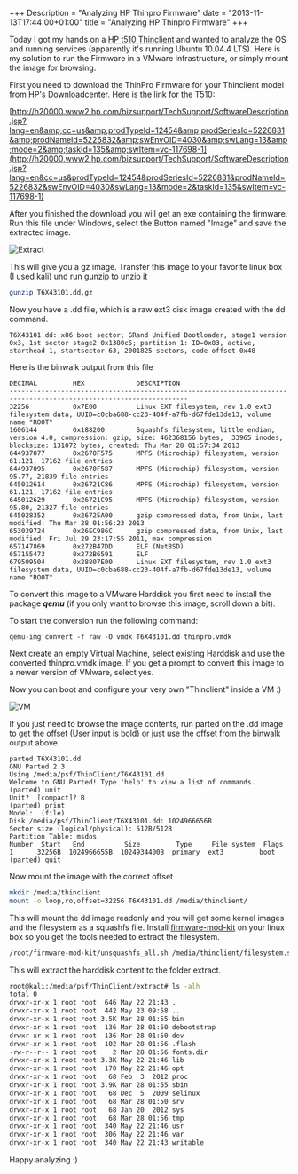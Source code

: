 +++
Description = "Analyzing HP Thinpro Firmware"
date = "2013-11-13T17:44:00+01:00"
title = "Analyzing HP Thinpro Firmware"
+++

Today I got my hands on a [HP t510 Thinclient](http://www8.hp.com/us/en/campaigns/thin-client-solutions/t510.html) and wanted to analyze the OS and running services (apparently it's running Ubuntu 10.04.4 LTS).
Here is my solution to run the Firmware in a VMware Infrastructure, or simply mount the image for browsing.

<!--more-->

First you need to download the ThinPro Firmware for your Thinclient model from HP's Downloadcenter. Here is the link for the T510:

[http://h20000.www2.hp.com/bizsupport/TechSupport/SoftwareDescription.jsp?lang=en&amp;cc=us&amp;prodTypeId=12454&amp;prodSeriesId=5226831&amp;prodNameId=5226832&amp;swEnvOID=4030&amp;swLang=13&amp;mode=2&amp;taskId=135&amp;swItem=vc-117698-1](http://h20000.www2.hp.com/bizsupport/TechSupport/SoftwareDescription.jsp?lang=en&cc=us&prodTypeId=12454&prodSeriesId=5226831&prodNameId=5226832&swEnvOID=4030&swLang=13&mode=2&taskId=135&swItem=vc-117698-1)

After you finished the download you will get an exe containing the firmware. Run this file under Windows, select the Button named "Image" and save the extracted image.

![Extract](/img/thinclient/thinclient_extract.png "Extract")

This will give you a gz image. Transfer this image to your favorite linux box (I used kali) und run gunzip to unzip it

```bash
gunzip T6X43101.dd.gz
```

Now you have a .dd file, which is a raw ext3 disk image created with the dd command.

```text
T6X43101.dd: x86 boot sector; GRand Unified Bootloader, stage1 version 0x3, 1st sector stage2 0x1380c5; partition 1: ID=0x83, active, starthead 1, startsector 63, 2001825 sectors, code offset 0x48
```

Here is the binwalk output from this file

```text
DECIMAL         HEX             DESCRIPTION
-------------------------------------------------------------------------------------------------------------------
32256           0x7E00          Linux EXT filesystem, rev 1.0 ext3 filesystem data, UUID=c0cba688-cc23-404f-a7fb-d67fde13de13, volume name "ROOT"
1606144         0x188200        Squashfs filesystem, little endian, version 4.0, compression: gzip, size: 462368156 bytes,  33965 inodes, blocksize: 131072 bytes, created: Thu Mar 28 01:57:34 2013
644937077       0x2670F575      MPFS (Microchip) filesystem, version 61.121, 17162 file entries
644937095       0x2670F587      MPFS (Microchip) filesystem, version 95.77, 21839 file entries
645012614       0x26721C86      MPFS (Microchip) filesystem, version 61.121, 17162 file entries
645012629       0x26721C95      MPFS (Microchip) filesystem, version 95.80, 21327 file entries
645028352       0x26725A00      gzip compressed data, from Unix, last modified: Thu Mar 28 01:56:23 2013
653039724       0x26EC986C      gzip compressed data, from Unix, last modified: Fri Jul 29 23:17:55 2011, max compression
657147869       0x272B47DD      ELF (NetBSD)
657155473       0x272B6591      ELF
679509504       0x28807E00      Linux EXT filesystem, rev 1.0 ext3 filesystem data, UUID=c0cba688-cc23-404f-a7fb-d67fde13de13, volume name "ROOT"
```

To convert this image to a VMware Harddisk you first need to install the package **_qemu_** (if you only want to browse this image, scroll down a bit).

To start the conversion run the following command:

```text
qemu-img convert -f raw -O vmdk T6X43101.dd thinpro.vmdk
```

Next create an empty Virtual Machine, select existing Harddisk and use the converted thinpro.vmdk image. If you get a prompt to convert this image to a newer version of VMware, select yes.

Now you can boot and configure your very own "Thinclient" inside a VM :)

![VM](/img/thinclient/thinclient_vm.png "VM")

If you just need to browse the image contents, run parted on the .dd image to get the offset (User input is bold) or just use the offset from the binwalk output above.

```text
parted T6X43101.dd
GNU Parted 2.3
Using /media/psf/ThinClient/T6X43101.dd
Welcome to GNU Parted! Type 'help' to view a list of commands.
(parted) unit
Unit?  [compact]? B
(parted) print
Model:  (file)
Disk /media/psf/ThinClient/T6X43101.dd: 1024966656B
Sector size (logical/physical): 512B/512B
Partition Table: msdos
Number  Start   End          Size         Type     File system  Flags
1      32256B  1024966655B  1024934400B  primary  ext3         boot
(parted) quit
```

Now mount the image with the correct offset

```bash
mkdir /media/thinclient
mount -o loop,ro,offset=32256 T6X43101.dd /media/thinclient/
```

This will mount the dd image readonly and you will get some kernel images and the filesystem as a squashfs file. Install [firmware-mod-kit](https://code.google.com/p/firmware-mod-kit/) on your linux box so you get the tools needed to extract the filesystem.

```bash
/root/firmware-mod-kit/unsquashfs_all.sh /media/thinclient/filesystem.squash extract
```

This will extract the harddisk content to the folder extract.

```bash
root@kali:/media/psf/ThinClient/extract# ls -alh
total 0
drwxr-xr-x 1 root root  646 May 22 21:43 .
drwxr-xr-x 1 root root  442 May 23 09:58 ..
drwxr-xr-x 1 root root 3.5K Mar 28 01:55 bin
drwxr-xr-x 1 root root  136 Mar 28 01:50 debootstrap
drwxr-xr-x 1 root root  136 Mar 28 01:50 dev
drwxr-xr-x 1 root root  102 Mar 28 01:56 .flash
-rw-r--r-- 1 root root    2 Mar 28 01:56 fonts.dir
drwxr-xr-x 1 root root 3.3K May 22 21:46 lib
drwxr-xr-x 1 root root  170 May 22 21:46 opt
drwxr-xr-x 1 root root   68 Feb  3  2012 proc
drwxr-xr-x 1 root root 3.9K Mar 28 01:55 sbin
drwxr-xr-x 1 root root   68 Dec  5  2009 selinux
drwxr-xr-x 1 root root   68 Mar 28 01:50 srv
drwxr-xr-x 1 root root   68 Jan 20  2012 sys
drwxr-xr-x 1 root root   68 Mar 28 01:56 tmp
drwxr-xr-x 1 root root  340 May 22 21:46 usr
drwxr-xr-x 1 root root  306 May 22 21:46 var
drwxr-xr-x 1 root root  340 May 22 21:43 writable
```

Happy analyzing :)
